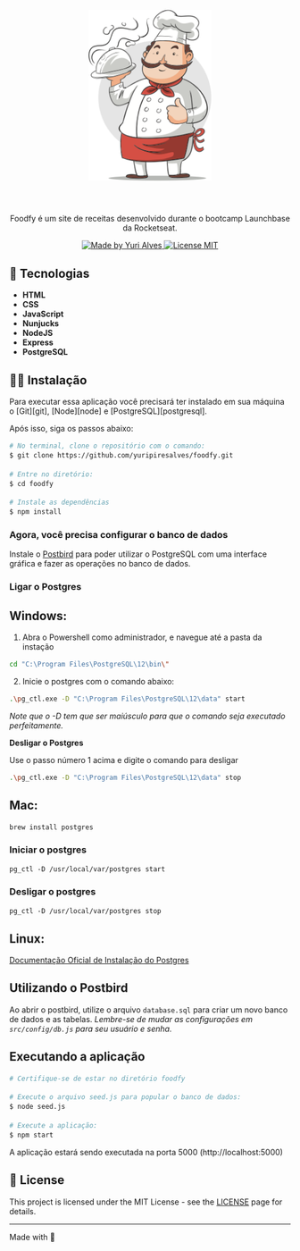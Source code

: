 <h1 align="center">
<br>
  <img src="public/assets/chef.png" alt="FOODFY" width="220">
<br>
<br>

</h1>

<p align="center">Foodfy é um site de receitas desenvolvido durante o bootcamp Launchbase da Rocketseat. </p>

<p align="center">
  <a href="https://linkedin.com/in/yuripiresalves">
    <img src="https://img.shields.io/badge/made%20by-Yuri%20Alves-6558C3" alt="Made by Yuri Alves">
  </a>
  
  <a href="https://opensource.org/licenses/MIT">
    <img src="https://img.shields.io/badge/License-MIT-6558C3.svg" alt="License MIT">
  </a>
</p>

[//]: # (Add your gifs/images here:)
<div>
<!--   <img src="https://i.ibb.co/Ns5nWny/web.gif" alt="web-demo" height="370"> -->
  <!-- <img src="https://i.ibb.co/KFp5xvY/mobile.gif" alt="mobile-demo" height="370"> -->
</div>



## 🚀 Tecnologias
[//]: # (Add the features of your project here:)

-  **HTML**
-  **CSS** 
-  **JavaScript** 
-  **Nunjucks** 
-  **NodeJS** 
-  **Express** 
-  **PostgreSQL**

## 👷‍♂️ Instalação

<p>Para executar essa aplicação você precisará ter instalado em sua máquina o [Git][git], [Node][node] e [PostgreSQL][postgresql].</p>

<p>Após isso, siga os passos abaixo:</p>

```bash
# No terminal, clone o repositório com o comando:
$ git clone https://github.com/yuripiresalves/foodfy.git

# Entre no diretório:
$ cd foodfy

# Instale as dependências
$ npm install
```

### Agora, você precisa configurar o banco de dados

Instale o [Postbird][postbird] para poder utilizar o PostgreSQL com uma interface gráfica e fazer as operações no banco de dados.

### Ligar o Postgres

## Windows:

1. Abra o Powershell como administrador, e navegue até a pasta da instação

```bash
cd "C:\Program Files\PostgreSQL\12\bin\"
```

2. Inicie o postgres com o comando abaixo:

```bash
.\pg_ctl.exe -D "C:\Program Files\PostgreSQL\12\data" start
```

*Note que o -D tem que ser maiúsculo para que o comando seja executado perfeitamente.*

**Desligar o Postgres**

Use o passo número 1 acima e digite o comando para desligar

```bash
.\pg_ctl.exe -D "C:\Program Files\PostgreSQL\12\data" stop
```

## Mac:

```shell
brew install postgres
```

### Iniciar o postgres

```shell
pg_ctl -D /usr/local/var/postgres start
```

### Desligar o postgres

```shell
pg_ctl -D /usr/local/var/postgres stop
```

## Linux:

[Documentação Oficial de Instalação do Postgres](https://www.postgresql.org/download/linux/)

## Utilizando o Postbird

Ao abrir o postbird, utilize o arquivo `database.sql` para criar um novo banco de dados e as tabelas. *Lembre-se de mudar as configurações em `src/config/db.js` para seu usuário e senha.*

## Executando a aplicação

```bash
# Certifique-se de estar no diretório foodfy

# Execute o arquivo seed.js para popular o banco de dados:
$ node seed.js

# Execute a aplicação:
$ npm start
```

A aplicação estará sendo executada na porta 5000 (http://localhost:5000)


## 📝 License

This project is licensed under the MIT License - see the [LICENSE](https://opensource.org/licenses/MIT) page for details.

---

Made with 💚

[git]: https://git-scm.com/
[node]: nodejs.org/en/
[postgresql]: https://www.enterprisedb.com/downloads/postgres-postgresql-downloads
[postbird]: https://www.electronjs.org/apps/postbird
